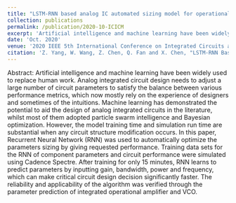 ```yaml
---
title: "LSTM-RNN based analog IC automated sizing model for operational amplifier and VCO"
collection: publications
permalink: /publication/2020-10-ICICM
excerpt: 'Artificial intelligence and machine learning have been widely used to replace human work. Analog integrated circuit design needs to adjust a large number of circuit parameters to satisfy the balance between various performance metrics, which now mostly rely on the experience of designers and sometimes of the intuitions. Machine learning has demonstrated the potential to aid the design of analog integrated circuits in the literature, whilst most of them adopted particle swarm intelligence and Bayesian optimization. However, the model training time and simulation run time are substantial when any circuit structure modification occurs. In this paper, Recurrent Neural Network (RNN) was used to automatically optimize the parameters sizing by giving requested performance. Training data sets for the RNN of component parameters and circuit performance were simulated using Cadence Spectre. After training for only 15 minutes, RNN learns to predict parameters by inputting gain, bandwidth, power and frequency, which can make critical circuit design decision significantly faster. The reliability and applicability of the algorithm was verified through the parameter prediction of integrated operational amplifier and VCO.'
date: 'Oct. 2020'
venue: '2020 IEEE 5th International Conference on Integrated Circuits and Microsystems'
citation: 'Z. Yang, W. Wang, Z. Chen, Q. Fan and X. Chen, "LSTM-RNN Based Analog IC Automated Sizing Model for Operational Amplifier and VCO," 2020 IEEE 5th International Conference on Integrated Circuits and Microsystems (ICICM), Nanjing, China, 2020, pp. 113-116, doi: 10.1109/ICICM50929.2020.9292252.'
---
```


Abstract:
Artificial intelligence and machine learning have been widely used to replace human work. Analog integrated circuit design needs to adjust a large number of circuit parameters to satisfy the balance between various performance metrics, which now mostly rely on the experience of designers and sometimes of the intuitions. Machine learning has demonstrated the potential to aid the design of analog integrated circuits in the literature, whilst most of them adopted particle swarm intelligence and Bayesian optimization. However, the model training time and simulation run time are substantial when any circuit structure modification occurs. In this paper, Recurrent Neural Network (RNN) was used to automatically optimize the parameters sizing by giving requested performance. Training data sets for the RNN of component parameters and circuit performance were simulated using Cadence Spectre. After training for only 15 minutes, RNN learns to predict parameters by inputting gain, bandwidth, power and frequency, which can make critical circuit design decision significantly faster. The reliability and applicability of the algorithm was verified through the parameter prediction of integrated operational amplifier and VCO.

